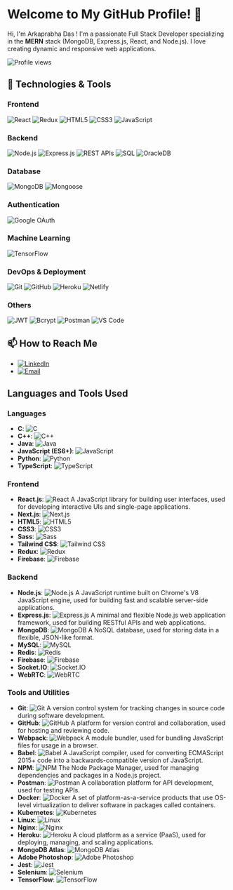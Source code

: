# Welcome to My GitHub Profile! 👋

Hi, I'm Arkaprabha Das ! I'm a passionate Full Stack Developer specializing in the **MERN** stack (MongoDB, Express.js, React, and Node.js). I love creating dynamic and responsive web applications.

![Profile views](https://komarev.com/ghpvc/?username=your-github-username&color=brightgreen)

## 🔧 Technologies & Tools
### Frontend
![React](https://img.shields.io/badge/React-20232A?style=for-the-badge&logo=react&logoColor=61DAFB)
![Redux](https://img.shields.io/badge/Redux-764ABC?style=for-the-badge&logo=redux&logoColor=white)
![HTML5](https://img.shields.io/badge/HTML5-E34F26?style=for-the-badge&logo=html5&logoColor=white)
![CSS3](https://img.shields.io/badge/CSS3-1572B6?style=for-the-badge&logo=css3&logoColor=white)
![JavaScript](https://img.shields.io/badge/JavaScript-F7DF1E?style=for-the-badge&logo=javascript&logoColor=black)

### Backend
![Node.js](https://img.shields.io/badge/Node.js-43853D?style=for-the-badge&logo=node.js&logoColor=white)
![Express.js](https://img.shields.io/badge/Express.js-404D59?style=for-the-badge)
![REST APIs](https://img.shields.io/badge/REST%20APIs-4285F4?style=for-the-badge&logo=api&logoColor=white)
![SQL](https://img.shields.io/badge/SQL-003B57?style=for-the-badge&logo=sql&logoColor=white)
![OracleDB](https://img.shields.io/badge/OracleDB-F80000?style=for-the-badge&logo=oracle&logoColor=white)

### Database
![MongoDB](https://img.shields.io/badge/MongoDB-4EA94B?style=for-the-badge&logo=mongodb&logoColor=white)
![Mongoose](https://img.shields.io/badge/Mongoose-880000?style=for-the-badge&logo=mongoose&logoColor=white)

### Authentication
![Google OAuth](https://img.shields.io/badge/Google%20OAuth-4285F4?style=for-the-badge&logo=google&logoColor=white)

### Machine Learning
![TensorFlow](https://img.shields.io/badge/TensorFlow-FF6F00?style=for-the-badge&logo=tensorflow&logoColor=white)

### DevOps & Deployment
![Git](https://img.shields.io/badge/Git-F05032?style=for-the-badge&logo=git&logoColor=white)
![GitHub](https://img.shields.io/badge/GitHub-181717?style=for-the-badge&logo=github&logoColor=white)
![Heroku](https://img.shields.io/badge/Heroku-430098?style=for-the-badge&logo=heroku&logoColor=white)
![Netlify](https://img.shields.io/badge/Netlify-00C7B7?style=for-the-badge&logo=netlify&logoColor=white)

### Others
![JWT](https://img.shields.io/badge/JWT-000000?style=for-the-badge&logo=JSON%20web%20tokens&logoColor=white)
![Bcrypt](https://img.shields.io/badge/Bcrypt-007ACC?style=for-the-badge&logo=bcrypt&logoColor=white)
![Postman](https://img.shields.io/badge/Postman-FF6C37?style=for-the-badge&logo=postman&logoColor=white)
![VS Code](https://img.shields.io/badge/VS%20Code-0078D4?style=for-the-badge&logo=visual%20studio%20code&logoColor=white)


## 📫 How to Reach Me
- [![LinkedIn](https://img.shields.io/badge/LinkedIn-0077B5?style=for-the-badge&logo=linkedin&logoColor=white)](https://www.linkedin.com/in/your-profile)
- [![Email](https://img.shields.io/badge/Email-D14836?style=for-the-badge&logo=gmail&logoColor=white)](mailto:your.email@example.com)



## Languages and Tools Used

### Languages
- **C**: ![C](https://img.shields.io/badge/-C-A8B9CC?logo=c&logoColor=white)
- **C++**: ![C++](https://img.shields.io/badge/-C++-00599C?logo=c%2B%2B&logoColor=white)
- **Java**: ![Java](https://img.shields.io/badge/-Java-007396?logo=java&logoColor=white)
- **JavaScript (ES6+)**: ![JavaScript](https://img.shields.io/badge/-JavaScript-F7DF1E?logo=javascript&logoColor=black)
- **Python**: ![Python](https://img.shields.io/badge/-Python-3776AB?logo=python&logoColor=white)
- **TypeScript**: ![TypeScript](https://img.shields.io/badge/-TypeScript-3178C6?logo=typescript&logoColor=white)

### Frontend
- **React.js**: ![React](https://img.shields.io/badge/-React-61DAFB?logo=react&logoColor=white)
  A JavaScript library for building user interfaces, used for developing interactive UIs and single-page applications.
- **Next.js**: ![Next.js](https://img.shields.io/badge/-Next.js-000000?logo=next.js&logoColor=white)
- **HTML5**: ![HTML5](https://img.shields.io/badge/-HTML5-E34F26?logo=html5&logoColor=white)
- **CSS3**: ![CSS3](https://img.shields.io/badge/-CSS3-1572B6?logo=css3&logoColor=white)
- **Sass**: ![Sass](https://img.shields.io/badge/-Sass-CC6699?logo=sass&logoColor=white)
- **Tailwind CSS**: ![Tailwind CSS](https://img.shields.io/badge/-Tailwind%20CSS-38B2AC?logo=tailwind-css&logoColor=white)
- **Redux**: ![Redux](https://img.shields.io/badge/-Redux-764ABC?logo=redux&logoColor=white)
- **Firebase**: ![Firebase](https://img.shields.io/badge/-Firebase-FFCA28?logo=firebase&logoColor=black)

### Backend
- **Node.js**: ![Node.js](https://img.shields.io/badge/-Node.js-339933?logo=node.js&logoColor=white)
  A JavaScript runtime built on Chrome's V8 JavaScript engine, used for building fast and scalable server-side applications.
- **Express.js**: ![Express.js](https://img.shields.io/badge/-Express.js-000000?logo=express&logoColor=white)
  A minimal and flexible Node.js web application framework, used for building RESTful APIs and web applications.
- **MongoDB**: ![MongoDB](https://img.shields.io/badge/-MongoDB-47A248?logo=mongodb&logoColor=white)
  A NoSQL database, used for storing data in a flexible, JSON-like format.
- **MySQL**: ![MySQL](https://img.shields.io/badge/-MySQL-4479A1?logo=mysql&logoColor=white)
- **Redis**: ![Redis](https://img.shields.io/badge/-Redis-DC382D?logo=redis&logoColor=white)
- **Firebase**: ![Firebase](https://img.shields.io/badge/-Firebase-FFCA28?logo=firebase&logoColor=black)
- **Socket.IO**: ![Socket.IO](https://img.shields.io/badge/-Socket.IO-010101?logo=socket.io&logoColor=white)
- **WebRTC**: ![WebRTC](https://img.shields.io/badge/-WebRTC-333333?logo=webrtc&logoColor=white)

### Tools and Utilities
- **Git**: ![Git](https://img.shields.io/badge/-Git-F05032?logo=git&logoColor=white)
  A version control system for tracking changes in source code during software development.
- **GitHub**: ![GitHub](https://img.shields.io/badge/-GitHub-181717?logo=github&logoColor=white)
  A platform for version control and collaboration, used for hosting and reviewing code.
- **Webpack**: ![Webpack](https://img.shields.io/badge/-Webpack-8DD6F9?logo=webpack&logoColor=black)
  A module bundler, used for bundling JavaScript files for usage in a browser.
- **Babel**: ![Babel](https://img.shields.io/badge/-Babel-F9DC3E?logo=babel&logoColor=black)
  A JavaScript compiler, used for converting ECMAScript 2015+ code into a backwards-compatible version of JavaScript.
- **NPM**: ![NPM](https://img.shields.io/badge/-NPM-CB3837?logo=npm&logoColor=white)
  The Node Package Manager, used for managing dependencies and packages in a Node.js project.
- **Postman**: ![Postman](https://img.shields.io/badge/-Postman-FF6C37?logo=postman&logoColor=white)
  A collaboration platform for API development, used for testing APIs.
- **Docker**: ![Docker](https://img.shields.io/badge/-Docker-2496ED?logo=docker&logoColor=white)
  A set of platform-as-a-service products that use OS-level virtualization to deliver software in packages called containers.
- **Kubernetes**: ![Kubernetes](https://img.shields.io/badge/-Kubernetes-326CE5?logo=kubernetes&logoColor=white)
- **Linux**: ![Linux](https://img.shields.io/badge/-Linux-FCC624?logo=linux&logoColor=black)
- **Nginx**: ![Nginx](https://img.shields.io/badge/-Nginx-269539?logo=nginx&logoColor=white)
- **Heroku**: ![Heroku](https://img.shields.io/badge/-Heroku-430098?logo=heroku&logoColor=white)
  A cloud platform as a service (PaaS), used for deploying, managing, and scaling applications.
- **MongoDB Atlas**: ![MongoDB Atlas](https://img.shields.io/badge/-MongoDB_Atlas-47A248?logo=mongodb&logoColor=white)
- **Adobe Photoshop**: ![Adobe Photoshop](https://img.shields.io/badge/-Adobe_Photoshop-31A8FF?logo=adobe-photoshop&logoColor=white)
- **Jest**: ![Jest](https://img.shields.io/badge/-Jest-C21325?logo=jest&logoColor=white)
- **Selenium**: ![Selenium](https://img.shields.io/badge/-Selenium-43B02A?logo=selenium&logoColor=white)
- **TensorFlow**: ![TensorFlow](https://img.shields.io/badge/-TensorFlow-FF6F00?logo=tensorflow&logoColor=white)
